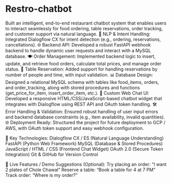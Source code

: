 # Restro-chatbot

Built an intelligent, end-to-end restaurant chatbot system that enables users to interact seamlessly for food ordering, table reservations, order tracking, and customer support via natural language.
🧠 NLP & Intent Handling: Integrated Dialogflow CX for intent detection (e.g., ordering, reservations, cancellations).
🌐 Backend API: Developed a robust FastAPI webhook backend to handle dynamic user requests and interact with a MySQL database.
🍽️ Order Management: Implemented backend logic to insert, update, and retrieve food orders, calculate total prices, and manage order status.
📅 Table Reservation: Added support for handling reservations by number of people and time, with input validation.
📊 Database Design: Designed a relational MySQL schema with tables like food_items, orders, and order_tracking, along with stored procedures and functions (get_price_for_item, insert_order_item, etc.).
💬 Custom Web Chat UI: Developed a responsive HTML/CSS/JavaScript-based chatbot widget that integrates with Dialogflow using REST API and OAuth token handling.
🛠️ Error Handling & Validation: Ensured robust handling of user input errors and backend database constraints (e.g., item availability, invalid quantities).
🌐 Deployment Ready: Structured the project for future deployment to GCP / AWS, with OAuth token support and easy webhook configuration.

🚀 Key Technologies:
Dialogflow CX / ES (Natural Language Understanding)
FastAPI (Python Web Framework)
MySQL (Database & Stored Procedures)
JavaScript / HTML / CSS (Frontend Chat Widget)
OAuth 2.0 (Secure Token Integration)
Git & GitHub for Version Control

🧩 Live Features / Demo Suggestions (Optional):
Try placing an order: “I want 2 plates of Chole Chawal”
Reserve a table: “Book a table for 4 at 7 PM”
Track order: “Where is my order?”
